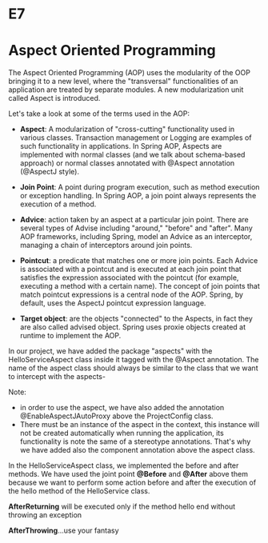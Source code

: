 # E7

# Aspect Oriented Programming

The Aspect Oriented Programming (AOP) uses the modularity of the OOP bringing it to a new level, where 
the "transversal" functionalities of an application are  treated by separate modules.
A new modularization unit called Aspect is introduced.

Let's take a look at some of the terms used in the AOP:

   - **Aspect**: A modularization of "cross-cutting" functionality used in various classes. 
     Transaction management or Logging are examples of such functionality in applications. 
     In Spring AOP, Aspects are implemented with normal classes (and we talk about schema-based approach) 
     or normal classes annotated with @Aspect annotation (@AspectJ style).

   - **Join Point**: A point during program execution, such as method execution or exception handling. 
     In Spring AOP, a join point always represents the execution of a method.

   - **Advice**: action taken by an aspect at a particular join point. There are several types of Advise 
     including "around," "before" and "after". Many AOP frameworks, including Spring, model an Advice as 
     an interceptor, managing a chain of interceptors around join points.

   - **Pointcut**: a predicate that matches one or more join points. Each Advice is associated with a pointcut 
     and is executed at each join point that satisfies the expression associated with the pointcut 
     (for example, executing a method with a certain name). The concept of join points that match pointcut 
     expressions is a central node of the AOP. Spring, by default, uses the AspectJ pointcut expression language.

   - **Target object**: are the objects "connected" to the Aspects, in fact they are also called advised object. 
     Spring uses proxie objects created at runtime to implement the AOP.


In our project, we have added the package "aspects" with the HelloServiceAspect class inside it tagged with
the @Aspect annotation. The name of the aspect class should always be similar to the class that we
want to intercept with the aspects-

Note:
- in order to use the aspect, we have also added the annotation @EnableAspectJAutoProxy above the ProjectConfig class.
- There must be an instance of the aspect in the context, this instance will not be created automatically when running
  the application, its functionality is note the same of a stereotype annotations. That's why we have added also the
  component annotation above the aspect class.

In the HelloServiceAspect class, we implemented the before and after methods. We have used the joint point **@Before** 
and **@After** above them because we want to perform some action before and after the execution  of the hello method of the HelloService class.

**AfterReturning** will be executed only if the method hello end without throwing an exception

**AfterThrowing**...use your fantasy

